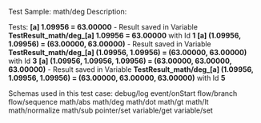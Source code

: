 Test Sample: math/deg
Description: 

Tests:
	**[a] 1.09956 = 63.00000** - Result saved in Variable **TestResult_math/deg_[a] 1.09956 = 63.00000** with Id **1**
	**[a] (1.09956, 1.09956) = (63.00000, 63.00000)** - Result saved in Variable **TestResult_math/deg_[a] (1.09956, 1.09956) = (63.00000, 63.00000)** with Id **3**
	**[a] (1.09956, 1.09956, 1.09956) = (63.00000, 63.00000, 63.00000)** - Result saved in Variable **TestResult_math/deg_[a] (1.09956, 1.09956, 1.09956) = (63.00000, 63.00000, 63.00000)** with Id **5**

Schemas used in this test case:
	debug/log
	event/onStart
	flow/branch
	flow/sequence
	math/abs
	math/deg
	math/dot
	math/gt
	math/lt
	math/normalize
	math/sub
	pointer/set
	variable/get
	variable/set
